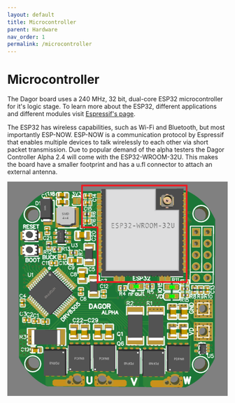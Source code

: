 ```yaml
---
layout: default
title: Microcontroller
parent: Hardware
nav_order: 1
permalink: /microcontroller
---
```


# Microcontroller

The Dagor board uses a 240 MHz, 32 bit, dual-core ESP32 microcontroller for it's logic stage. To learn more about the ESP32, different applications and different modules visit [Espressif's page](https://www.espressif.com/en/products/socs/esp32/overview).

The ESP32 has wireless capabilities, such as Wi-Fi and Bluetooth, but most importantly ESP-NOW. ESP-NOW is a communication protocol by Espressif that enables multiple devices to talk wirelessly to each other via short packet transmission. Due to popular demand of the alpha testers the Dagor Controller Alpha 2.4 will come with the ESP32-WROOM-32U. This makes the board have a smaller footprint and has a u.fl connector to attach an external antenna.

![esp32_dagor](Images/esp32_dagor.png)
